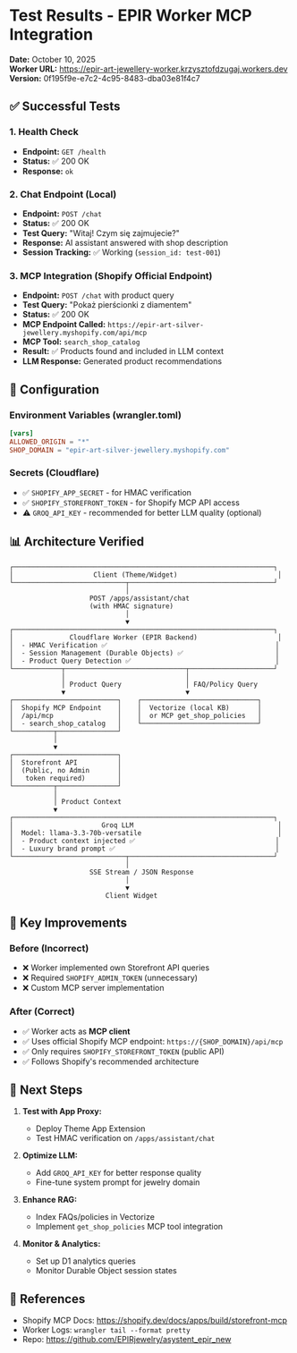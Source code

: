 # Test Results - EPIR Worker MCP Integration

**Date:** October 10, 2025  
**Worker URL:** https://epir-art-jewellery-worker.krzysztofdzugaj.workers.dev  
**Version:** 0f195f9e-e7c2-4c95-8483-dba03e81f4c7

## ✅ Successful Tests

### 1. Health Check
- **Endpoint:** `GET /health`
- **Status:** ✅ 200 OK
- **Response:** `ok`

### 2. Chat Endpoint (Local)
- **Endpoint:** `POST /chat`
- **Status:** ✅ 200 OK
- **Test Query:** "Witaj! Czym się zajmujecie?"
- **Response:** AI assistant answered with shop description
- **Session Tracking:** ✅ Working (`session_id: test-001`)

### 3. **MCP Integration (Shopify Official Endpoint)**
- **Endpoint:** `POST /chat` with product query
- **Test Query:** "Pokaż pierścionki z diamentem"
- **Status:** ✅ 200 OK
- **MCP Endpoint Called:** `https://epir-art-silver-jewellery.myshopify.com/api/mcp`
- **MCP Tool:** `search_shop_catalog`
- **Result:** ✅ Products found and included in LLM context
- **LLM Response:** Generated product recommendations

## 🔧 Configuration

### Environment Variables (wrangler.toml)
```toml
[vars]
ALLOWED_ORIGIN = "*"
SHOP_DOMAIN = "epir-art-silver-jewellery.myshopify.com"
```

### Secrets (Cloudflare)
- ✅ `SHOPIFY_APP_SECRET` - for HMAC verification
- ✅ `SHOPIFY_STOREFRONT_TOKEN` - for Shopify MCP API access
- ⚠️ `GROQ_API_KEY` - recommended for better LLM quality (optional)

## 📊 Architecture Verified

```
┌─────────────────────────────────────────────────────────────────┐
│                    Client (Theme/Widget)                         │
└────────────────────────────┬────────────────────────────────────┘
                             │
                    POST /apps/assistant/chat
                    (with HMAC signature)
                             │
                             ▼
┌─────────────────────────────────────────────────────────────────┐
│              Cloudflare Worker (EPIR Backend)                    │
│  - HMAC Verification ✅                                          │
│  - Session Management (Durable Objects) ✅                       │
│  - Product Query Detection ✅                                    │
└────────────┬──────────────────────────────┬─────────────────────┘
             │                              │
             │ Product Query                │ FAQ/Policy Query
             ▼                              ▼
┌──────────────────────────┐    ┌─────────────────────────────┐
│  Shopify MCP Endpoint    │    │  Vectorize (local KB)       │
│  /api/mcp                │    │  or MCP get_shop_policies   │
│  - search_shop_catalog   │    └─────────────────────────────┘
└──────────┬───────────────┘
           │
           ▼
┌──────────────────────────┐
│  Storefront API          │
│  (Public, no Admin       │
│   token required)        │
└──────────┬───────────────┘
           │
           │ Product Context
           ▼
┌─────────────────────────────────────────────────────────────────┐
│                      Groq LLM                                    │
│  Model: llama-3.3-70b-versatile                                  │
│  - Product context injected ✅                                   │
│  - Luxury brand prompt ✅                                        │
└────────────────────────────┬────────────────────────────────────┘
                             │
                    SSE Stream / JSON Response
                             │
                             ▼
                        Client Widget
```

## 🎯 Key Improvements

### Before (Incorrect)
- ❌ Worker implemented own Storefront API queries
- ❌ Required `SHOPIFY_ADMIN_TOKEN` (unnecessary)
- ❌ Custom MCP server implementation

### After (Correct)
- ✅ Worker acts as **MCP client**
- ✅ Uses official Shopify MCP endpoint: `https://{SHOP_DOMAIN}/api/mcp`
- ✅ Only requires `SHOPIFY_STOREFRONT_TOKEN` (public API)
- ✅ Follows Shopify's recommended architecture

## 📝 Next Steps

1. **Test with App Proxy:**
   - Deploy Theme App Extension
   - Test HMAC verification on `/apps/assistant/chat`
   
2. **Optimize LLM:**
   - Add `GROQ_API_KEY` for better response quality
   - Fine-tune system prompt for jewelry domain
   
3. **Enhance RAG:**
   - Index FAQs/policies in Vectorize
   - Implement `get_shop_policies` MCP tool integration
   
4. **Monitor & Analytics:**
   - Set up D1 analytics queries
   - Monitor Durable Object session states

## 🔗 References

- Shopify MCP Docs: https://shopify.dev/docs/apps/build/storefront-mcp
- Worker Logs: `wrangler tail --format pretty`
- Repo: https://github.com/EPIRjewelry/asystent_epir_new
